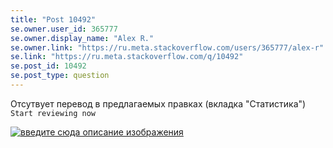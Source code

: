 ```yaml
---
title: "Post 10492"
se.owner.user_id: 365777
se.owner.display_name: "Alex R."
se.owner.link: "https://ru.meta.stackoverflow.com/users/365777/alex-r"
se.link: "https://ru.meta.stackoverflow.com/q/10492"
se.post_id: 10492
se.post_type: question
---
```

<p>Отсутвует перевод в предлагаемых правках (вкладка "Статистика") <code>Start reviewing now</code></p>

<p><a href="https://i.stack.imgur.com/apZ4w.png" rel="nofollow noreferrer"><img src="https://i.stack.imgur.com/apZ4w.png" alt="введите сюда описание изображения"></a></p>
